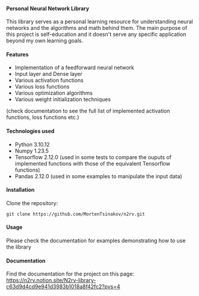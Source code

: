 #### Personal Neural Network Library

This library serves as a personal learning resource for understanding neural networks and the algorithms and math behind them. The main purpose of this project is self-education and it doesn't serve any specific application beyond my own learning goals.

#### Features

- Implementation of a feedforward neural network
- Input layer and Dense layer
- Various activation functions
- Various loss functions
- Various optimization algorithms
- Various weight initialization techniques

(check documentation to see the full list of implemented activation functions, loss functions etc.)

#### Technologies used

- Python 3.10.12
- Numpy 1.23.5
- Tensorflow 2.12.0 (used in some tests to compare the ouputs of implemented functions with those of the equivalent Tensorflow functions)
- Pandas 2.12.0 (used in some examples to manipulate the input data)

#### Installation

Clone the repository:
```
git clone https://github.com/MortenTsinakov/n2rv.git
```

#### Usage

Please check the documentation for examples demonstrating how to use the library

#### Documentation

Find the documentation for the project on this page: <br>
https://n2rv.notion.site/N2rv-library-c63d9d4cd9e941d3983b1018a8f42fc2?pvs=4
